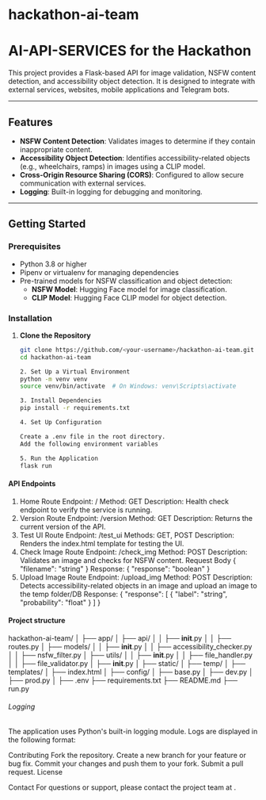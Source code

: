 # hackathon-ai-team
# **AI-API-SERVICES for the Hackathon**

This project provides a Flask-based API for image validation, NSFW content detection, and accessibility object detection. It is designed to integrate with external services, websites, mobile applications and Telegram bots.

---

## **Features**
- **NSFW Content Detection**: Validates images to determine if they contain inappropriate content.
- **Accessibility Object Detection**: Identifies accessibility-related objects (e.g., wheelchairs, ramps) in images using a CLIP model.
- **Cross-Origin Resource Sharing (CORS)**: Configured to allow secure communication with external services.
- **Logging**: Built-in logging for debugging and monitoring.

---

## **Getting Started**

### **Prerequisites**
- Python 3.8 or higher
- Pipenv or virtualenv for managing dependencies
- Pre-trained models for NSFW classification and object detection:
  - **NSFW Model**: Hugging Face model for image classification.
  - **CLIP Model**: Hugging Face CLIP model for object detection.

### **Installation**

1. **Clone the Repository**
   ```bash
   git clone https://github.com/<your-username>/hackathon-ai-team.git
   cd hackathon-ai-team

   2. Set Up a Virtual Environment
   python -m venv venv
   source venv/bin/activate  # On Windows: venv\Scripts\activate

   3. Install Dependencies
   pip install -r requirements.txt

   4. Set Up Configuration

   Create a .env file in the root directory.
   Add the following environment variables

   5. Run the Application
   flask run

#### API Endpoints ####
1. Home Route
Endpoint: /
Method: GET
Description: Health check endpoint to verify the service is running.
2. Version Route
Endpoint: /version
Method: GET
Description: Returns the current version of the API.
3. Test UI Route
Endpoint: /test_ui
Methods: GET, POST
Description: Renders the index.html template for testing the UI.
4. Check Image Route
Endpoint: /check_img
Method: POST
Description: Validates an image and checks for NSFW content.
Request Body
{
  "filename": "string"
}
Response:
{
  "response": "boolean"
}
5. Upload Image Route
Endpoint: /upload_img
Method: POST
Description: Detects accessibility-related objects in an image and upload an image to the temp folder/DB
Response:
{
  "response": [
    {
      "label": "string",
      "probability": "float"
    }
  ]
}

#### Project structure #####
hackathon-ai-team/
│
├── app/
│   ├── api/
│   │   ├── __init__.py
│   │   ├── routes.py
│   ├── models/
│   │   ├── __init__.py
│   │   ├── accessibility_checker.py
│   │   ├── nsfw_filter.py
│   ├── utils/
│   │   ├── __init__.py
│   │   ├── file_handler.py
│   │   ├── file_validator.py
│   ├── __init__.py
│
├── static/
│   ├── temp/
│
├── templates/
│   ├── index.html
│
├── config/
│   ├── base.py
│   ├── dev.py
│   ├── prod.py
│
├── .env
├── requirements.txt
├── README.md
├── run.py

###### Logging  #######
The application uses Python's built-in logging module. Logs are displayed in the following format:

Contributing 
Fork the repository.
Create a new branch for your feature or bug fix.
Commit your changes and push them to your fork.
Submit a pull request.
License


Contact
For questions or support, please contact the project team at .
